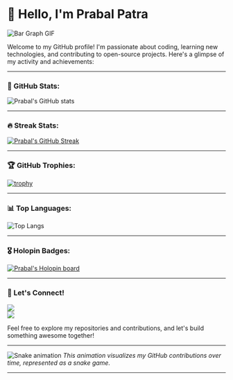 # 👋 Hello, I'm Prabal Patra

![Bar Graph GIF](https://user-images.githubusercontent.com/74038190/212284100-561aa473-3905-4a80-b561-0d28506553ee.gif)

Welcome to my GitHub profile! I'm passionate about coding, learning new technologies, and contributing to open-source projects. Here's a glimpse of my activity and achievements:

---

### 🚀 GitHub Stats:
![Prabal's GitHub stats](https://github-readme-stats.vercel.app/api?username=alienx5499&show=reviews,discussions_started,discussions_answered,prs_merged,prs_merged_percentage_icons=true&theme=radical)

---

### 🔥 Streak Stats:
[![Prabal's GitHub Streak](https://streak-stats.demolab.com?user=alienx5499&theme=radical)](https://git.io/streak-stats)

---

### 🏆 GitHub Trophies:
[![trophy](https://github-profile-trophy.vercel.app/?username=alienx5499&theme=onedark)](https://github.com/ryo-ma/github-profile-trophy)

---

### 📊 Top Languages:
![Top Langs](https://github-readme-stats.vercel.app/api/top-langs/?username=alienx5499&layout=compact&theme=radical)

---

### 🎖️ Holopin Badges:
[![Prabal's Holopin board](https://holopin.me/alienx5499)](https://holopin.io/@alienx5499)

---

### 🌟 Let's Connect!
<div>
  <a href="https://github.com/alienx5499" target="_blank">
  <img src="https://img.shields.io/badge/-GitHub-%23181717?style=for-the-badge&logo=github&logoColor=white" target="_blank">
</a>
</div>
  <a href="https://www.linkedin.com/in/prabalpatra5499" target="_blank"><img src="https://img.shields.io/badge/-LinkedIn-%230077B5?style=for-the-badge&logo=linkedin&logoColor=white" target="_blank"></a>


Feel free to explore my repositories and contributions, and let's build something awesome together!

---

  ![Snake animation](https://github.com/alienx5499/alienx5499/blob/output/github-contribution-grid-snake.svg)
*This animation visualizes my GitHub contributions over time, represented as a snake game.*

---

<!---
alienx5499/alienx5499 is a ✨ special ✨ repository because its `README.md` (this file) appears on your GitHub profile.
You can click the Preview link to take a look at your changes.
--->

